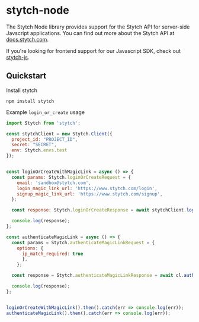 # stytch-node

The Stytch Node library provides support for the Stytch API for server-side Javscript applications. You can find out more about the Stytch API at 
[docs.stytch.com](https://docs.stytch.com).

If you're looking for frontend support for our Javascript SDK, check out [stytch-js](https://www.npmjs.com/package/@stytch/stytch-js).

## Quickstart
Install stytch
```
npm install stytch
```

Example `login_or_create` usage

```javascript
import Stytch from 'stytch';

const stytchClient = new Stytch.Client({
  project_id: "PROJECT_ID",
  secret: "SECRET", 
  env: Stytch.envs.test
});


const loginOrCreateWithMagicLink = async () => {
  const params: Stytch.loginOrCreateRequest = {
    email: 'sandbox@stytch.com',
    login_magic_link_url: 'https://www.stytch.com/login',
    signup_magic_link_url: 'https://www.stytch.com/signup',
  };

  const response: Stytch.loginOrCreateResponse = await stytchClient.loginOrCreate(params);

  console.log(response);
};

const authenticateMagicLink = async () => {
  const params = Stytch.authenticateMagicLinkRequest = {
    options: {
      ip_match_required: true
      },
    };

  const response = Stytch.authenticateMagicLinkResponse = await cl.authenticateMagicLink('token from url', params);

  console.log(response);
};


loginOrCreateWithMagicLink().then().catch(err => console.log(err));
authenticateMagicLink().then().catch(err => console.log(err));
```